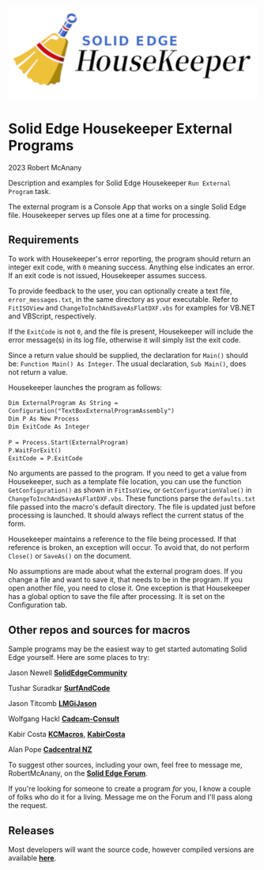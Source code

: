 ![Logo](logo.png)

# Solid Edge Housekeeper External Programs
2023 Robert McAnany

Description and examples for Solid Edge Housekeeper `Run External Program` task.

The external program is a Console App that works on a single Solid Edge file.  Housekeeper serves up files one at a time for processing.  

## Requirements

To work with Housekeeper's error reporting, the program should return an integer exit code, with `0` meaning success.  Anything else indicates an error.  If an exit code is not issued, Housekeeper assumes success.

To provide feedback to the user, you can optionally create a text file, `error_messages.txt`, in the same directory as your executable.  Refer to `FitISOView` and `ChangeToInchAndSaveAsFlatDXF.vbs` for examples for VB.NET and VBScript, respectively.  

If the `ExitCode` is not `0`, and the file is present, Housekeeper will include the error message(s) in its log file, otherwise it will simply list the exit code.

Since a return value should be supplied, the declaration for `Main()` should be: `Function Main() As Integer`.  The usual declaration, `Sub Main()`, does not return a value.

Housekeeper launches the program as follows:

    Dim ExternalProgram As String = Configuration("TextBoxExternalProgramAssembly")
    Dim P As New Process
    Dim ExitCode As Integer

    P = Process.Start(ExternalProgram)
    P.WaitForExit()
    ExitCode = P.ExitCode

No arguments are passed to the program.  If you need to get a value from Housekeeper, such as a template file location, you can use the function `GetConfiguration()` as shown in `FitIsoView`, or `GetConfigurationValue()` in `ChangeToInchAndSaveAsFlatDXF.vbs`.  These functions parse the `defaults.txt` file passed into the macro's default directory.  The file is updated just before processing is launched.  It should always reflect the current status of the form.

Housekeeper maintains a reference to the file being processed.  If that reference is broken, an exception will occur.  To avoid that, do not perform `Close()` or `SaveAs()` on the document.

No assumptions are made about what the external program does.  If you change a file and want to save it, that needs to be in the program.  If you open another file, you need to close it.  One exception is that Housekeeper has a global option to save the file after processing.  It is set on the Configuration tab.

## Other repos and sources for macros

Sample programs may be the easiest way to get started automating Solid Edge yourself. 
Here are some places to try:

Jason Newell [**SolidEdgeCommunity**](https://github.com/SolidEdgeCommunity)

Tushar Suradkar [**SurfAndCode**](http://www.surfandcode.in/2014/01/index-of-all-tutorials-on-this-solid.html)

Jason Titcomb [**LMGiJason**](https://github.com/LMGiJason)

Wolfgang Hackl [**Cadcam-Consult**](http://cadcam-consult.com/Page_00/index.html)

Kabir Costa [**KCMacros**](https://www.kcmacros.com/), [**KabirCosta**](https://github.com/kabircosta)

Alan Pope [**Cadcentral NZ**](https://www.cadcentral.co.nz/macros)

To suggest other sources, including your own, feel free to message me, RobertMcAnany, on the [**Solid Edge Forum**](https://community.sw.siemens.com/s/topic/0TO4O000000MihiWAC/solid-edge).

If you're looking for someone to create a program *for* you, I know a couple of folks who do it
for a living.  Message me on the Forum and I'll pass along the request.


## Releases

Most developers will want the source code, however compiled versions are available [**here**](https://github.com/rmcanany/HousekeeperExternalPrograms/releases/).



